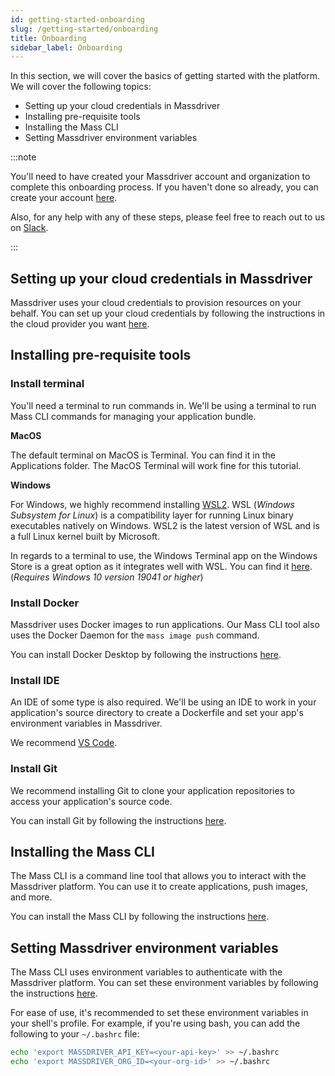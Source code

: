 ```yaml
---
id: getting-started-onboarding
slug: /getting-started/onboarding
title: Onboarding
sidebar_label: Onboarding
---
```


In this section, we will cover the basics of getting started with the platform. We will cover the following topics:
* Setting up your cloud credentials in Massdriver
* Installing pre-requisite tools
* Installing the Mass CLI
* Setting Massdriver environment variables

:::note

You'll need to have created your Massdriver account and organization to complete this onboarding process. If you haven't done so already, you can create your account [here](https://app.massdriver.cloud/register).

Also, for any help with any of these steps, please feel free to reach out to us on [Slack](https://join.slack.com/t/massdrivercommunity/shared_invite/zt-1smvckvdj-jVFpBG2jF5XiYzX2njDCWA).

:::

## Setting up your cloud credentials in Massdriver

Massdriver uses your cloud credentials to provision resources on your behalf. You can set up your cloud credentials by following the instructions in the cloud provider you want [here](https://app.massdriver.cloud/organization/credentials).

## Installing pre-requisite tools

### Install terminal

You'll need a terminal to run commands in. We'll be using a terminal to run Mass CLI commands for managing your application bundle.

**MacOS**

The default terminal on MacOS is Terminal. You can find it in the Applications folder. The MacOS Terminal will work fine for this tutorial.

**Windows**

For Windows, we highly recommend installing [WSL2](https://learn.microsoft.com/en-us/windows/wsl/install). WSL (*Windows Subsystem for Linux*) is a compatibility layer for running Linux binary executables natively on Windows. WSL2 is the latest version of WSL and is a full Linux kernel built by Microsoft.

In regards to a terminal to use, the Windows Terminal app on the Windows Store is a great option as it integrates well with WSL. You can find it [here](https://apps.microsoft.com/store/detail/windows-terminal/9N0DX20HK701?hl=en-us&gl=us&activetab=pivot%3Aoverviewtab). (*Requires Windows 10 version 19041 or higher*)

### Install Docker

Massdriver uses Docker images to run applications. Our Mass CLI tool also uses the Docker Daemon for the `mass image push` command. 

You can install Docker Desktop by following the instructions [here](https://docs.docker.com/get-docker/).

### Install IDE

An IDE of some type is also required. We'll be using an IDE to work in your application's source directory to create a Dockerfile and set your app's environment variables in Massdriver.

We recommend [VS Code](https://code.visualstudio.com/). 

### Install Git

We recommend installing Git to clone your application repositories to access your application's source code.

You can install Git by following the instructions [here](https://git-scm.com/book/en/v2/Getting-Started-Installing-Git).

## Installing the Mass CLI

The Mass CLI is a command line tool that allows you to interact with the Massdriver platform. You can use it to create applications, push images, and more.

You can install the Mass CLI by following the instructions [here](/docs/cli/00-overview.md).

## Setting Massdriver environment variables

The Mass CLI uses environment variables to authenticate with the Massdriver platform. You can set these environment variables by following the instructions [here](/docs/cli/00-overview.md###setup).

For ease of use, it's recommended to set these environment variables in your shell's profile. For example, if you're using bash, you can add the following to your `~/.bashrc` file:

```bash
echo 'export MASSDRIVER_API_KEY=<your-api-key>' >> ~/.bashrc
echo 'export MASSDRIVER_ORG_ID=<your-org-id>' >> ~/.bashrc
```
